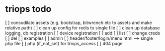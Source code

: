 # triops todo

[ ] consodilate assets (e.g. bootstrap, bitwrench etc to assets and make relative path)
[ ] clean up config for redis to single file
[ ] clean up database logging, db registration
[ ] device registration
	[ ] add
	[ ] list
	[ ] change creds
	[ ] del
[ ] examples
[ ] admin
[ ] header/footer/login/menu html --> single php file
[ ] php (if_not_set) for triops_access
[ ] 404 page
